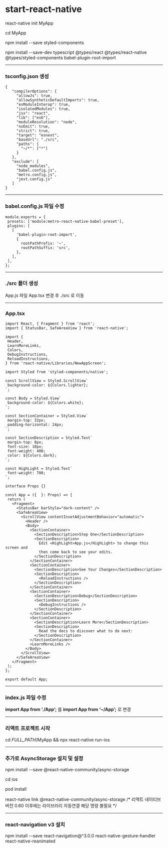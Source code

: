 # start-react-native

react-native init MyApp

cd MyApp

npm install --save styled-components

npm install --save-dev typescript @types/react @types/react-native @types/styled-components babel-plugin-root-import


***
### tsconfig.json 생성
~~~
{
   "compilerOptions": {
     "allowJs": true,
     "allowSyntheticDefaultImports": true,
     "esModuleInterop": true,
     "isolatedModules": true,
     "jsx": "react",
     "lib": ["es6"],
     "moduleResolution": "node",
     "noEmit": true,
     "strict": true,
     "target": "esnext",
     "baseUrl": "./src",
     "paths": {
       "~/*": ["*"]
     }
   },
   "exclude": [
     "node_modules",
     "babel.config.js",
     "metro.config.js",
     "jest.config.js"
   ]
}
~~~

***
### babel.config.js 파일 수정
~~~
module.exports = {
 presets: ['module:metro-react-native-babel-preset'],
 plugins: [
   [
     'babel-plugin-root-import',
     {
       rootPathPrefix: '~',
       rootPathSuffix: 'src',
     },
   ],
 ],
};
~~~

***
### ./src 폴더 생성
App.js 파일 App.tsx 변경 후 ./src 로 이동

***
### App.tsx 

~~~
import React, { Fragment } from 'react';
import { StatusBar, SafeAreaView } from 'react-native';
 
import {
 Header,
 LearnMoreLinks,
 Colors,
 DebugInstructions,
 ReloadInstructions,
} from 'react-native/Libraries/NewAppScreen';
 
import Styled from 'styled-components/native';
 
const ScrollView = Styled.ScrollView`
 background-color: ${Colors.lighter};
`;
 
const Body = Styled.View`
 background-color: ${Colors.white};
`;
 
const SectionContainer = Styled.View`
 margin-top: 32px;
 padding-horizontal: 24px;
`;
 
const SectionDescription = Styled.Text`
 margin-top: 8px;
 font-size: 18px;
 font-weight: 400;
 color: ${Colors.dark};
`;
 
const HighLight = Styled.Text`
 font-weight: 700;
`;
 
interface Props {}
 
const App = ({  }: Props) => {
 return (
   <Fragment>
     <StatusBar barStyle="dark-content" />
     <SafeAreaView>
       <ScrollView contentInsetAdjustmentBehavior="automatic">
         <Header />
         <Body>
           <SectionContainer>
             <SectionDescription>Step One</SectionDescription>
             <SectionDescription>
               Edit <HighLight>App.js</HighLight> to change this screen and
               then come back to see your edits.
             </SectionDescription>
           </SectionContainer>
           <SectionContainer>
             <SectionDescription>See Your Changes</SectionDescription>
             <SectionDescription>
               <ReloadInstructions />
             </SectionDescription>
           </SectionContainer>
           <SectionContainer>
             <SectionDescription>Debug</SectionDescription>
             <SectionDescription>
               <DebugInstructions />
             </SectionDescription>
           </SectionContainer>
           <SectionContainer>
             <SectionDescription>Learn More</SectionDescription>
             <SectionDescription>
               Read the docs to discover what to do next:
             </SectionDescription>
           </SectionContainer>
           <LearnMoreLinks />
         </Body>
       </ScrollView>
     </SafeAreaView>
   </Fragment>
 );
};
 
export default App;
~~~

***
### index.js 파일 수정 
**import App from ‘./App’;** 를 **import App from ‘~/App’;** 로 변경

***
### 리액트 프로젝트 시작
cd *FULL_PATH*/MyApp && npx react-native run-ios

***
### 추가로 AsyncStorage 설치 및 설정
npm install --save @react-native-community/async-storage

cd ios

pod install

react-native link @react-native-community/async-storage /* 리액트 네이티브 버전 0.60 이후에는 라이브러리 자동연결 해당 명령 불필요 */

***
### react-navigation v3 설치
npm install --save react-navigation@^3.0.0 react-native-gesture-handler react-native-reanimated
